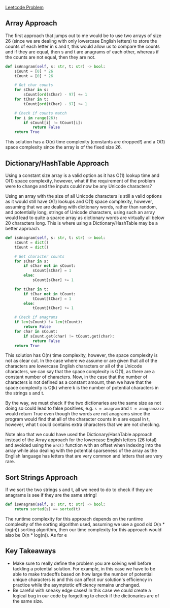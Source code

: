 [Leetcode Problem](https://leetcode.com/problems/valid-anagram/)
## Array Approach
The first approach that jumps out to me would be to use two arrays of size 26 (since we are dealing with only lowercase English letters) to store the counts of each letter in s and t, this would allow us to compare the counts and if they are equal, then s and t are anagrams of each other, whereas if the counts are not equal, then they are not.
``` Python
def isAnagram(self, s: str, t: str) -> bool:
	sCount = [0] * 26
	tCount = [0] * 26

	# Get char counts
	for sChar in s:
		sCount[ord(sChar) - 97] += 1
	for tChar in t:
		tCount[ord(tChar) - 97] += 1

	# Check if counts match
	for i in range(26):
		if sCount[i] != tCount[i]:
			return False
	return True
```
This solution has a O(n) time complexity (constants are dropped!) and a O(1) space complexity since the array is of the fixed size 26.
## Dictionary/HashTable Approach
Using a constant size array is a valid option as it has O(1) lookup time and O(1) space complexity, however, what if the requirement of the problem were to change and the inputs could now be any Unicode characters?

Using an array with the size of all Unicode characters is still a valid options as it would still have O(1) lookups and O(1) space complexity, however, assuming that we are dealing with dictionary words, rather than random, and potentially long, strings of Unicode characters, using such an array would lead to quite a sparce array as dictionary words are virtually all below 20 characters long. This is where using a Dictionary/HashTable may be a better approach.
``` Python
def isAnagram(self, s: str, t: str) -> bool:
	sCount = dict()
	tCount = dict()

	# Get character counts
	for sChar in s:
		if sChar not in sCount:
			sCount[sChar] = 1
		else:
			sCount[sChar] += 1

	for tChar in t:
		if tChar not in tCount:
			tCount[tChar] = 1
		else:
			tCount[tChar] += 1

	# Check if anagrams
	if len(sCount) != len(tCount):
		return False
	for char in sCount:
		if sCount.get(char) != tCount.get(char):
			return False
	return True
```
This solution has O(n) time complexity, however, the space complexity is not as clear cut. In the case where we assume or are given that all of the characters are lowercase English characters or all of the Unicode characters, we can say that the space complexity is O(1), as there are a constant number of characters. Now, in the case that the number of characters is not defined as a constant amount, then we have that the space complexity is O(k) where k is the number of potential characters in the strings s and t.

By the way, we must check if the two dictionaries are the same size as not doing so could lead to false positives, e.g. `s = anagram` and `t = anagramzzzz` would return True even though the words are not anagrams since the program would find that all of the character counts in s are equal in t, however, what t could contains extra characters that we are not checking.

Note also that we could have used the Dictionary/HashTable approach instead of the Array approach for the lowercase English letters (26 total) and avoided using the `ord()` function with an offset when indexing into the array while also dealing with the potential sparseness of the array as the English language has letters that are very common and letters that are very rare.

## Sort Strings Approach
If we sort the two strings s and t, all we need to do to check if they are anagrams is see if they are the same string!
``` Python
def isAnagram(self, s: str, t: str) -> bool:
	return sorted(s) == sorted(t)
```
The runtime complexity for this approach depends on the runtime complexity of the sorting algorithm used, assuming we use a good old O(n * log(n)) sorting algorithm, then our time complexity for this approach would also be O(n * log(n)). As for e
## Key Takeaways
- Make sure to really define the problem you are solving well before tackling a potential solution. For example, in this case we have to be able to make tradeoffs based on how large the number of potential unique characters is and this can affect our solution's efficiency in practice while the asymptotic efficiency remains unchanged.
- Be careful with sneaky edge cases! In this case we could create a logical bug in our code by forgetting to check if the dictionaries are of the same size.